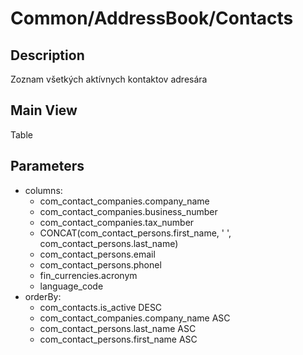 # Common/AddressBook/Contacts

## Description

Zoznam všetkých aktívnych kontaktov adresára

## Main View

Table

## Parameters

* columns:
  * com_contact_companies.company_name
  * com_contact_companies.business_number
  * com_contact_companies.tax_number
  * CONCAT(com_contact_persons.first_name, ' ', com_contact_persons.last_name)
  * com_contact_persons.email
  * com_contact_persons.phonel
  * fin_currencies.acronym
  * language_code
* orderBy: 
  * com_contacts.is_active DESC
  * com_contact_companies.company_name ASC
  * com_contact_persons.last_name ASC
  * com_contact_persons.first_name ASC
